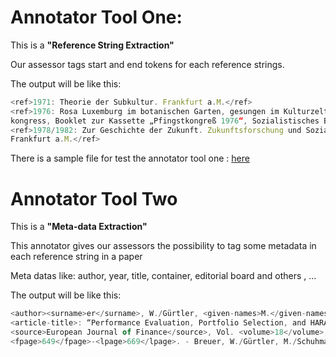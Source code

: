 # Annotator Tool One:

This is a **"Reference String Extraction"**

Our assessor tags start and end tokens for each reference strings.

The output will be like this:


```javascript
<ref>1971: Theorie der Subkultur. Frankfurt a.M.</ref>
<ref>1976: Rosa Luxemburg im botanischen Garten, gesungen im Kulturzelt aufdem Pfingst­
kongress, Booklet zur Kassette „Pfingstkongreß 1976“, Sozialistisches Bürol985</ref>
<ref>1978/1982: Zur Geschichte der Zukunft. Zukunftsforschung und Sozialismus, Band 1.
Frankfurt a.M.</ref>
```
There is a sample file for test the annotator tool one : [here](https://github.com/exciteproject/Annotator_tool/blob/master/TestFiles/anno1/47351.txt)

# Annotator Tool Two

This is a **"Meta-data Extraction"**

This annotator gives our assessors the possibility to tag some metadata in each reference string in a paper

Meta datas like: author, year, title, container, editorial board and others , ...

The output will be like this:

```javascript
<author><surname>er</surname>, W./Gürtler, <given-names>M.</given-names></author> (<year>2006</year>)
<article-title>: “Performance Evaluation, Portfolio Selection, and HARA Utility”</article-title>, 
<source>European Journal of Finance</source>, Vol. <volume>18</volume>, pp. 
<fpage>649</fpage>-<lpage>669</lpage>. - Breuer, W./Gürtler, M./Schuhmacher,
```
